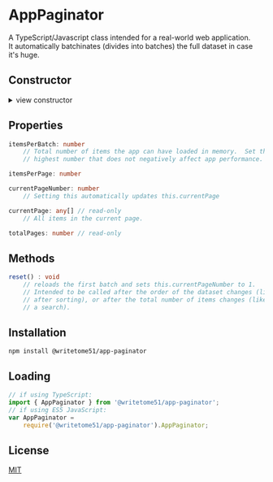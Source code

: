 # AppPaginator

A TypeScript/Javascript class intended for a real-world web application.  
It automatically batchinates (divides into batches) the full dataset in case it's huge.  



## Constructor
<details>
<summary>view constructor</summary>

```ts
constructor(
    dataSource: {

        getBatch: (
            // The number of items `getBatch()` returns must match `itemsPerBatch`.
            // If `isLastBatch` is true, it must only return the remaining items 
            // in the dataset and ignore itemsPerBatch.
                        
            batchNumber: number, itemsPerBatch: number, isLastBatch: boolean
            
        ) => any[];
        
        dataTotal: number;
            // The number of items in entire dataset, not the batch.
            // This must stay accurate after actions that change the total, such 
            // as searches.
    }
)
```
</details>


## Properties
```ts
itemsPerBatch: number
    // Total number of items the app can have loaded in memory.  Set this to 
    // highest number that does not negatively affect app performance.

itemsPerPage: number

currentPageNumber: number
    // Setting this automatically updates this.currentPage

currentPage: any[] // read-only
    // All items in the current page.

totalPages: number // read-only
```


## Methods
```ts
reset() : void
    // reloads the first batch and sets this.currentPageNumber to 1.
    // Intended to be called after the order of the dataset changes (like 
    // after sorting), or after the total number of items changes (like after 
    // a search).
```


## Installation

`npm install @writetome51/app-paginator`

## Loading
```ts
// if using TypeScript:
import { AppPaginator } from '@writetome51/app-paginator';
// if using ES5 JavaScript:
var AppPaginator = 
    require('@writetome51/app-paginator').AppPaginator;
```

## License
[MIT](https://choosealicense.com/licenses/mit/)
